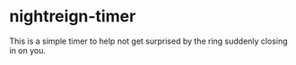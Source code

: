 # nightreign-timer

This is a simple timer to help not get surprised by the ring suddenly closing in on you.